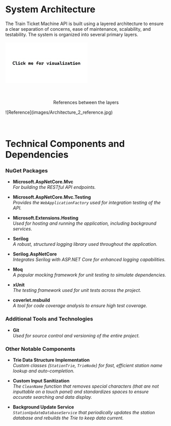 # System Architecture

The Train Ticket Machine API is built using a layered architecture to ensure a clear separation of concerns, ease of maintenance, scalability, and testability. The system is organized into several primary layers.
<br><br>
<img style="align: center;">[![System Architecture Diagram](images/button.jpg)](https://tiny.pl/78m931mm)</img>
<br><br><br>
<p style="text-align: center;">References between the layers</p>
![Reference](images/Architecture_2_reference.jpg)
<br><br><br>


# Technical Components and Dependencies

### NuGet Packages
- **Microsoft.AspNetCore.Mvc**  
  *For building the RESTful API endpoints.*

- **Microsoft.AspNetCore.Mvc.Testing**  
  *Provides the `WebApplicationFactory` used for integration testing of the API.*

- **Microsoft.Extensions.Hosting**  
  *Used for hosting and running the application, including background services.*

- **Serilog**  
  *A robust, structured logging library used throughout the application.*

- **Serilog.AspNetCore**  
  *Integrates Serilog with ASP.NET Core for enhanced logging capabilities.*

- **Moq**  
  *A popular mocking framework for unit testing to simulate dependencies.*

- **xUnit**  
  *The testing framework used for unit tests across the project.*

- **coverlet.msbuild**  
  *A tool for code coverage analysis to ensure high test coverage.*

### Additional Tools and Technologies

- **Git**  
  *Used for source control and versioning of the entire project.*

### Other Notable Components
- **Trie Data Structure Implementation**  
  *Custom classes (`StationTrie`, `TrieNode`) for fast, efficient station name lookup and auto-completion.*

- **Custom Input Sanitization**  
  *The `CleanName` function that removes special characters (that are not inputtable on a touch panel) and standardizes spaces to ensure accurate searching and data display.*

- **Background Update Service**  
  *`StationUpdateDatabaseService` that periodically updates the station database and rebuilds the Trie to keep data current.*
